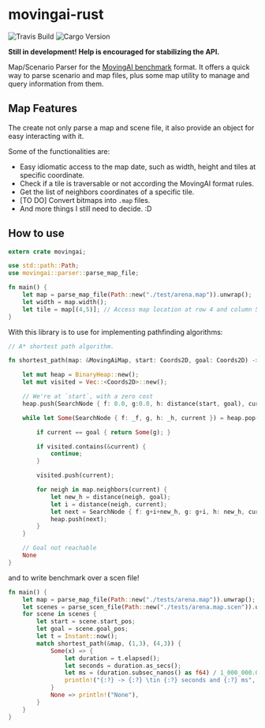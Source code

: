 # movingai-rust
![Travis Build](https://api.travis-ci.org/THeK3nger/movingai-rust.svg?branch=master)
![Cargo Version](https://img.shields.io/crates/v/movingai.svg)

**Still in development! Help is encouraged for stabilizing the API.**

Map/Scenario Parser for the [MovingAI benchmark](http://www.movingai.com/benchmarks) format. It offers a quick way to parse scenario and map files, plus some map utility to manage and query information from them.

## Map Features

The create not only parse a map and scene file, it also provide an object for easy interacting with it.

Some of the functionalities are:

 - Easy idiomatic access to the map date, such as width, height and tiles at specific coordinate.
 - Check if a tile is traversable or not according the MovingAI format rules.
 - Get the list of neighbors coordinates of a specific tile.
 - [TO DO] Convert bitmaps into `.map` files.
 - And more things I still need to decide. :D

## How to use

```rust
extern crate movingai;

use std::path::Path;
use movingai::parser::parse_map_file;

fn main() {
    let map = parse_map_file(Path::new("./test/arena.map")).unwrap();
    let width = map.width();
    let tile = map[(4,5)]; // Access map location at row 4 and column 5.
}
```

With this library is to use for implementing pathfinding algorithms:

```rust
// A* shortest path algorithm.

fn shortest_path(map: &MovingAiMap, start: Coords2D, goal: Coords2D) -> Option<f64> {

    let mut heap = BinaryHeap::new();
    let mut visited = Vec::<Coords2D>::new();

    // We're at `start`, with a zero cost
    heap.push(SearchNode { f: 0.0, g:0.0, h: distance(start, goal), current: start });

    while let Some(SearchNode { f: _f, g, h: _h, current }) = heap.pop() {

        if current == goal { return Some(g); }

        if visited.contains(&current) {
            continue;
        }

        visited.push(current);

        for neigh in map.neighbors(current) {
            let new_h = distance(neigh, goal);
            let i = distance(neigh, current);
            let next = SearchNode { f: g+i+new_h, g: g+i, h: new_h, current: neigh };
            heap.push(next);
        }
    }

    // Goal not reachable
    None
}
``` 

and to write benchmark over a scen file!

```rust
fn main() {
    let map = parse_map_file(Path::new("./tests/arena.map")).unwrap();
    let scenes = parse_scen_file(Path::new("./tests/arena.map.scen")).unwrap();
    for scene in scenes {
        let start = scene.start_pos;
        let goal = scene.goal_pos;
        let t = Instant::now();
        match shortest_path(&map, (1,3), (4,3)) {
            Some(x) => {
                let duration = t.elapsed();
                let seconds = duration.as_secs();
                let ms = (duration.subsec_nanos() as f64) / 1_000_000.0;
                println!("{:?} -> {:?} \tin {:?} seconds and {:?} ms", start, goal, seconds, ms);
            }
            None => println!("None"),
        }
    }
}
```